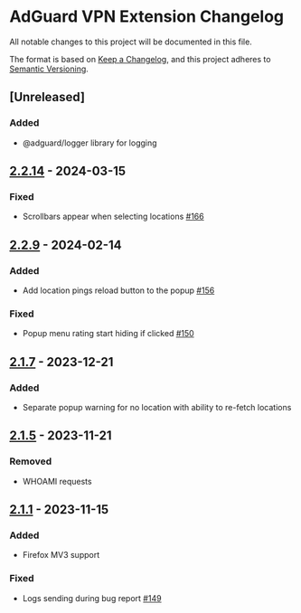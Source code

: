 # AdGuard VPN Extension Changelog

All notable changes to this project will be documented in this file.

The format is based on [Keep a Changelog](https://keepachangelog.com/en/1.0.0/),
and this project adheres to [Semantic Versioning](https://semver.org/spec/v2.0.0.html).

## [Unreleased]

### Added

- @adguard/logger library for logging


## [2.2.14] - 2024-03-15

### Fixed

- Scrollbars appear when selecting locations [#166]

[2.2.14]: https://github.com/AdguardTeam/AdGuardVPNExtension/compare/v2.2.9...v2.2.14
[#166]: https://github.com/AdguardTeam/AdGuardVPNExtension/issues/166


## [2.2.9] - 2024-02-14

### Added

- Add location pings reload button to the popup [#156]

### Fixed

- Popup menu rating start hiding if clicked [#150]

[2.2.9]: https://github.com/AdguardTeam/AdGuardVPNExtension/compare/v2.1.7...v2.2.9
[#150]: https://github.com/AdguardTeam/AdGuardVPNExtension/issues/150
[#156]: https://github.com/AdguardTeam/AdGuardVPNExtension/issues/156


## [2.1.7] - 2023-12-21

### Added

- Separate popup warning for no location with ability to re-fetch locations


## [2.1.5] - 2023-11-21

### Removed

- WHOAMI requests


## [2.1.1] - 2023-11-15

### Added

- Firefox MV3 support

### Fixed

- Logs sending during bug report [#149](https://github.com/AdguardTeam/AdGuardVPNExtension/issues/149)



[2.1.7]: https://github.com/AdguardTeam/AdGuardVPNExtension/compare/v2.1.5...v2.1.7
[2.1.5]: https://github.com/AdguardTeam/AdGuardVPNExtension/compare/v2.1.1...v2.1.5
[2.1.1]: https://github.com/AdguardTeam/AdGuardVPNExtension/compare/v2.0.65...v2.1.1
